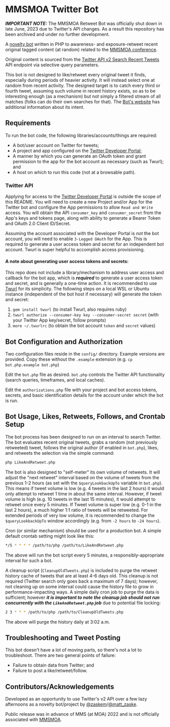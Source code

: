 # MMSMOA Twitter Bot
___IMPORTANT NOTE:___ The MMSMOA Retweet Bot was officially shut down in late June, 2023 due to Twitter's API changes. As a result this repository has been archived and under no further development.

A [novelty bot](https://twitter.com/mmsmoabot) written in PHP to awareness- and exposure-retweet recent original tagged content (at random) related to the [MMSMOA conference](https://mmsmoa.com/).

Original content is sourced from the [Twitter API v2 Search Recent Tweets](https://developer.twitter.com/en/docs/twitter-api/tweets/search/introduction) API endpoint via selective query parameters.

This bot is not designed to like/retweet every original tweet it finds, especially during periods of heavier activity. It will instead select one at random from recent activity. The designed target is to catch every third or fourth tweet, assuming such volume in recent history exists, so as to be interesting enough (as a mechanism) but not simply a filtered stream of all matches (folks can do their own searches for that). The [Bot's website](https://mmsbot.mzonline.com/) has additional information about its intent.

## Requirements
To run the bot code, the following libraries/accounts/things are required:

* A bot/user account on Twitter for tweets;
* A project and app configured on the [Twitter Developer Portal](https://developer.twitter.com/);
* A manner by which you can generate an OAuth token and grant permission to the app for the bot account as necessary (such as Twurl); and
* A host on which to run this code (not at a browsable path).

### Twitter API
Applying for access to the [Twitter Developer Portal](https://developer.twitter.com/) is outside the scope of this README. You will need to create a new Project and/or App for the Twitter bot and configure the App permissions to allow `Read and Write` access. You will obtain the API `consumer_key` and `consumer_secret` from the App's keys and tokens page, along with ability to generate a Bearer Token and OAuth 2.0 Client ID/Secret.

Assuming the account associated with the Developer Portal is _not_ the bot account, you will need to enable `3-Legged OAuth` for the App. This is required to generate a user access token and secret for an independent bot account. Twurl is super helpful to accomplish access provisioning.

#### A note about generating user access tokens and secrets:
This repo does not include a library/mechanism to address user access and callback for the bot app, which is ___required___ to generate a user access token and secret, and is generally a one-time action. It is recommended to use [Twurl](https://developer.twitter.com/en/docs/tutorials/using-twurl) for its simplicity. The following steps on a local WSL or Ubuntu instance (independent of the bot host if necessary) will generate the token and secret:

1. `gem install twurl` (to install Twurl, also requires ruby)
2. `twurl authorize --consumer-key key --consumer-secret secret` (with your Twitter App key/secret, follow prompts)
3. `more ~/.twurlrc` (to obtain the bot account `token` and `secret` values)

## Bot Configuration and Authorization
Two configuration files reside in the `config/` directory. Example versions are provided. Copy these without the `.example` extension (e.g. `cp bot.php.example bot.php`)

Edit the `bot.php` file as desired. `bot.php` controls the Twitter API functionality (search queries, timeframes, and local caches).

Edit the `authorizations.php` file with your project and bot access tokens, secrets, and basic identification details for the account under which the bot is run.

## Bot Usage, Likes, Retweets, Follows, and Crontab Setup
The bot process has been designed to run on an interval to search Twitter. The bot evaluates recent original tweets, grabs a random (not previously retweeted) tweet, follows the original author (if enabled in `bot.php`), likes, and retweets the selection via the simple command:
```bash
php LikeAndRetweet.php
```

The bot is also designed to "self-meter" its own volume of retweets. It will adjust the "next retweet" interval based on the volume of tweets from the previous 1-2 hours (as set with the `$queryLookbackUpTo` variable in `bot.php`). This means if tweet volume is low (e.g. 4 tweets in the last 2 hours) it would only attempt to retweet 1 time in about the same interval. However, if tweet volume is high (e.g. 10 tweets in the last 15 minutes), it would attempt to retweet once every 5 minutes. If Tweet volume is super low (e.g. 0-1 in the last 2 hours), a much higher 1:1 ratio of tweets will be retweeted. For extended periods of very low volume, it is recommended to change the `$queryLookbackUpTo` window accordingly (e.g. from `-2 hours` to `-24 hours`).

Cron (or similar mechanism) should be used for a production bot. A simple default crontab setting might look like this:
```bash
*/5 * * * * /path/to/php /path/to/LikeAndRetweet.php
```
The above will run the bot script every 5 minutes, a responsibly-appropriate interval for such a bot.

A cleanup script (`CleanupOldTweets.php`) is included to purge the retweet history cache of tweets that are at least 4-6 days old. This cleanup is not required (Twitter search only goes back a maximum of 7 days); however, not cleaning up on some interval could cause the history file to grow in performance-impacting ways. A simple daily cron job to purge the data is sufficient; however ___it is important to note the cleanup job should not run concurrently with the `LikeAndRetweet.php` job___ due to potential file locking:
```bash
2 3 * * * /path/to/php /path/to/CleanupOldTweets.php
```
The above will purge the history daily at 3:02 a.m.

## Troubleshooting and Tweet Posting
This bot doesn't have a lot of moving parts, so there's not a lot to troubleshoot. There are two general points of failure:

* Failure to obtain data from Twitter; and
* Failure to post a like/retweet/follow.

## Contributors/Acknowledgements
Developed as an opportunity to use Twitter's v2 API over a few lazy afternoons as a novelty bot/project by [@zaskem](https://github.com/zaskem)/[@matt_zaske](https://twitter.com/matt_zaske).

Public release was in advance of MMS (at MOA) 2022 and is not officially associated with [MMSMOA](https://mmsmoa.com/).
